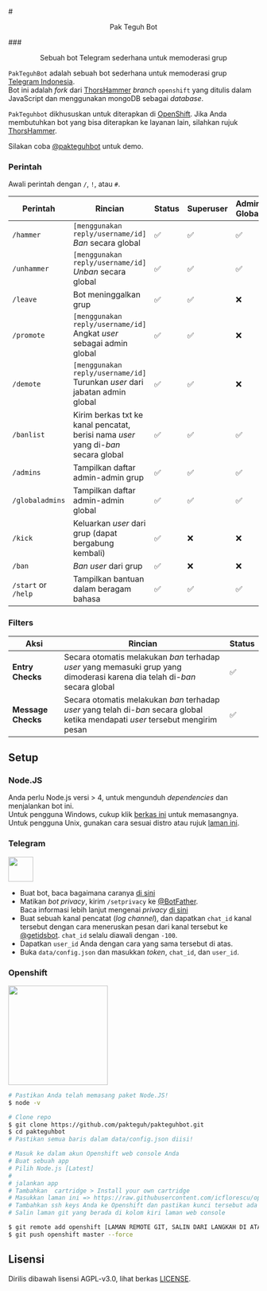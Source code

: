 #<p align="center">Pak Teguh Bot

###<p align="center">Sebuah bot Telegram sederhana untuk memoderasi grup

`PakTeguhBot` adalah sebuah bot sederhana untuk memoderasi grup [Telegram Indonesia](https://t.me/pakteguhcom).  
Bot ini adalah _fork_ dari [ThorsHammer](https://github.com/kamikazechaser/ThorsHammer) _branch_ `openshift` yang ditulis dalam JavaScript dan menggunakan mongoDB sebagai _database_.

`PakTeguhbot` dikhususkan untuk diterapkan di [OpenShift](https://www.openshift.com/). Jika Anda membutuhkan bot yang bisa diterapkan ke layanan lain, silahkan rujuk [ThorsHammer](https://github.com/kamikazechaser/ThorsHammer).

Silakan coba [@pakteguhbot](https://t.me/pakteguhbot) untuk demo.

### Perintah

Awali perintah dengan `/`, `!`, atau `#`.

Perintah | Rincian | Status | Superuser | Admin Global | Admin Grup | Pengguna biasa
--- | --- | --- | --- | --- | --- | --- |
`/hammer` | `[menggunakan reply/username/id]`  _Ban_ secara global | ✅ | ✅ | ✅ | ❌ | ❌
`/unhammer` | `[menggunakan reply/username/id]`  _Unban_ secara global | ✅ | ✅ | ✅ | ❌ | ❌
`/leave` | Bot meninggalkan grup | ✅ | ✅ | ❌ | ❌ | ❌
`/promote` | `[menggunakan reply/username/id]`  Angkat _user_ sebagai admin global | ✅ | ✅ | ❌ | ❌ | ❌
`/demote` | `[menggunakan reply/username/id]`  Turunkan _user_ dari jabatan admin global | ✅ | ✅ | ❌ | ❌ | ❌
`/banlist` | Kirim berkas txt ke kanal pencatat, berisi nama _user_ yang di-_ban_ secara global | ✅ | ✅ | ✅ | ❌ | ❌
`/admins` | Tampilkan daftar admin-admin grup | ✅ | ✅ | ✅ | ✅ | ✅
`/globaladmins` | Tampilkan daftar admin-admin global | ✅ | ✅ | ✅ | ✅ | ✅
`/kick` | Keluarkan _user_ dari grup (dapat bergabung kembali) | ✅ | ❌ | ❌ | ✅ | ❌
`/ban` | _Ban user_ dari grup | ✅ | ❌ | ❌ | ✅ | ❌
`/start` or `/help` | Tampilkan bantuan dalam beragam bahasa | ✅ | ✅ | ✅ | ✅ | ✅

### Filters

Aksi| Rincian | Status 
--- | --- | --- | 
**Entry Checks** | Secara otomatis melakukan _ban_ terhadap _user_ yang memasuki grup yang dimoderasi karena dia telah di-_ban_ secara global | ✅ 
**Message Checks** | Secara otomatis melakukan _ban_ terhadap _user_ yang telah di-_ban_ secara global ketika mendapati _user_ tersebut mengirim pesan | ✅ 


## Setup

### Node.JS

Anda perlu Node.js versi > 4, untuk mengunduh _dependencies_ dan menjalankan bot ini.  
Untuk pengguna Windows, cukup klik [berkas ini](https://nodejs.org/dist/v7.4.0/node-v7.4.0-x64.msi) untuk memasangnya.  
Untuk pengguna Unix, gunakan cara sesuai distro atau rujuk [laman ini](https://nodejs.org/en/download/).

### Telegram

<img src="http://i.imgur.com/84FFJo2.png" height="50">

- Buat bot, baca bagaimana caranya [di sini](https://core.telegram.org/bots/faq#how-do-i-create-a-bot)
- Matikan _bot privacy_, kirim `/setprivacy` ke [@BotFather](https://telegram.me/BotFather).  
Baca informasi lebih lanjut mengenai _privacy_ [di sini](https://core.telegram.org/bots/faq#what-messages-will-my-bot-get)
- Buat sebuah kanal pencatat (_log channel_), dan dapatkan `chat_id` kanal tersebut dengan cara meneruskan pesan dari kanal tersebut ke [@getidsbot](https://telegram.me/getidsbot). `chat_id` selalu diawali dengan `-100`. 
- Dapatkan `user_id` Anda dengan cara yang sama tersebut di atas.
- Buka `data/config.json` dan masukkan _token_, `chat_id`, dan `user_id`.

### Openshift

<img src="http://www.opencloudconf.com/images/openshift_logo.png" width="200">

```bash
# Pastikan Anda telah memasang paket Node.JS! 
$ node -v

# Clone repo
$ git clone https://github.com/pakteguh/pakteguhbot.git
$ cd pakteguhbot
# Pastikan semua baris dalam data/config.json diisi!

# Masuk ke dalam akun Openshift web console Anda
# Buat sebuah app
# Pilih Node.js [Latest]
# 
# jalankan app
# Tambahkan  cartridge > Install your own cartridge
# Masukkan laman ini => https://raw.githubusercontent.com/icflorescu/openshift-cartridge-mongodb/master/metadata/manifest.yml
# Tambahkan ssh keys Anda ke Openshift dan pastikan kunci tersebut ada di $HOME/.ssh
# Salin laman git yang berada di kolom kiri laman web console

$ git remote add openshift [LAMAN REMOTE GIT, SALIN DARI LANGKAH DI ATAS]
$ git push openshift master --force
```

## Lisensi

Dirilis dibawah lisensi AGPL-v3.0, lihat berkas [LICENSE](https://github.com/pakteguh/pakteguhbot/blob/master/LICENSE).
